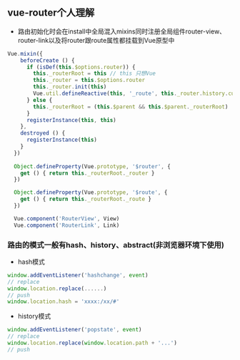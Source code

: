## vue-router个人理解

* 路由初始化时会在install中全局混入mixins同时注册全局组件router-view、router-link以及将router跟route属性都挂载到Vue原型中
```js
Vue.mixin({
    beforeCreate () {
      if (isDef(this.$options.router)) {
        this._routerRoot = this // this 只想Vue
        this._router = this.$options.router
        this._router.init(this)
        Vue.util.defineReactive(this, '_route', this._router.history.current)
      } else {
        this._routerRoot = (this.$parent && this.$parent._routerRoot) || this
      }
      registerInstance(this, this)
    },
    destroyed () {
      registerInstance(this)
    }
  })
  
  Object.defineProperty(Vue.prototype, '$router', {
    get () { return this._routerRoot._router }
  })

  Object.defineProperty(Vue.prototype, '$route', {
    get () { return this._routerRoot._route }
  })

  Vue.component('RouterView', View)
  Vue.component('RouterLink', Link)
```

### 路由的模式一般有hash、history、abstract(非浏览器环境下使用)

* hash模式
```js
window.addEventListener('hashchange', event)
// replace
window.location.replace(......)
// push 
window.location.hash = 'xxxx:/xx/#'
```


* history模式
```js
window.addEventListener('popstate', event)
// replace
window.location.replace(window.location.path + '...')
// push
```